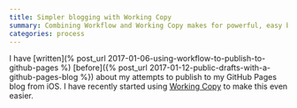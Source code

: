 ```yaml
---
title: Simpler blogging with Working Copy
summary: Combining Workflow and Working Copy makes for powerful, easy blogging from iOS with a GitHub Pages blog
categories: process
---
```


I️ have [written](% post_url 2017-01-06-using-workflow-to-publish-to-github-pages %) [before]({% post_url 2017-01-12-public-drafts-with-a-github-pages-blog %}) about my attempts to publish to my GitHub Pages blog from iOS. I️ have recently started using [Working Copy](https://workingcopyapp.com/) to make this even easier.